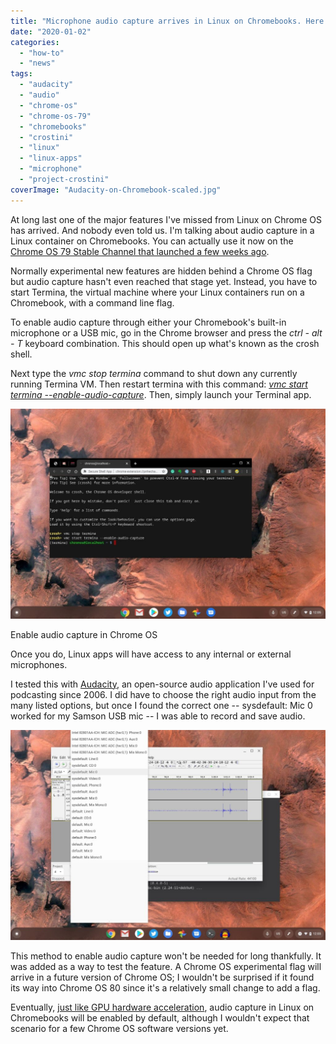 ```yaml
---
title: "Microphone audio capture arrives in Linux on Chromebooks. Here's how to use it"
date: "2020-01-02"
categories: 
  - "how-to"
  - "news"
tags: 
  - "audacity"
  - "audio"
  - "chrome-os"
  - "chrome-os-79"
  - "chromebooks"
  - "crostini"
  - "linux"
  - "linux-apps"
  - "microphone"
  - "project-crostini"
coverImage: "Audacity-on-Chromebook-scaled.jpg"
---
```


At long last one of the major features I've missed from Linux on Chrome OS has arrived. And nobody even told us. I'm talking about audio capture in a Linux container on Chromebooks. You can actually use it now on the [Chrome OS 79 Stable Channel that launched a few weeks ago](https://www.aboutchromebooks.com/news/chrome-os-79-stable-channel-update-arrives-heres-what-you-need-to-know/).

Normally experimental new features are hidden behind a Chrome OS flag but audio capture hasn't even reached that stage yet. Instead, you have to start Termina, the virtual machine where your Linux containers run on a Chromebook, with a command line flag.

To enable audio capture through either your Chromebook's built-in microphone or a USB mic, go in the Chrome browser and press the _ctrl - alt - T_ keyboard combination. This should open up what's known as the crosh shell.

Next type the _vmc stop termina_ command to shut down any currently running Termina VM. Then restart termina with this command: _[vmc start termina --enable-audio-capture](https://chromium.googlesource.com/chromiumos/docs/+/master/containers_and_vms.md#Is-audio-capture-e_g_microphone_supported)_. Then, simply launch your Terminal app.

![Enable audio capture in Chrome OS](images/Enable-audio-capture-in-Chrome-OS-1024x683.jpg)

Enable audio capture in Chrome OS

Once you do, Linux apps will have access to any internal or external microphones.

I tested this with [Audacity](https://www.audacityteam.org/), an open-source audio application I've used for podcasting since 2006. I did have to choose the right audio input from the many listed options, but once I found the correct one -- sysdefault: Mic 0 worked for my Samson USB mic -- I was able to record and save audio.

![Choose microphone input on Chrome OS in Audacity](images/Choose-microphone-input-on-Chrome-OS-in-Audacity-1024x683.jpg)

This method to enable audio capture won't be needed for long thankfully. It was added as a way to test the feature. A Chrome OS experimental flag will arrive in a future version of Chrome OS; I wouldn't be surprised if it found its way into Chrome OS 80 since it's a relatively small change to add a flag.

Eventually, [just like GPU hardware acceleration](https://www.aboutchromebooks.com/news/chrome-os-76-will-make-it-easier-to-enable-gpu-acceleration-on-chromebooks/), audio capture in Linux on Chromebooks will be enabled by default, although I wouldn't expect that scenario for a few Chrome OS software versions yet.
